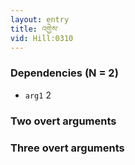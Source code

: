 ```yaml
---
layout: entry
title: འགྱེས་
vid: Hill:0310
---
```

### Dependencies (N = 2)
* `arg1` 2


### Two overt arguments


### Three overt arguments
